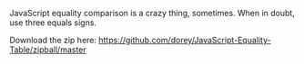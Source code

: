 JavaScript equality comparison is a crazy thing, sometimes.
When in doubt, use three equals signs.

Download the zip here:
https://github.com/dorey/JavaScript-Equality-Table/zipball/master